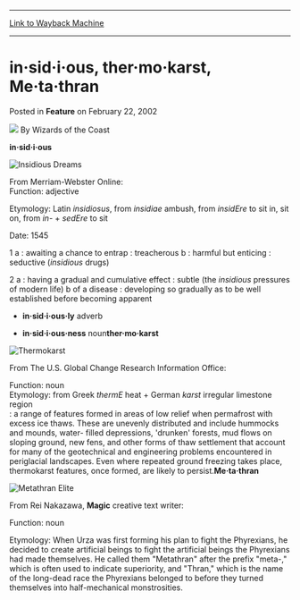 
---
[Link to Wayback Machine](https://web.archive.org/web/20211023181020/https://magic.wizards.com/en/articles/archive/feature/%C2%B7sid%C2%B7i%C2%B7ous-ther%C2%B7mo%C2%B7karst-me%C2%B7ta%C2%B7thran-2002-02-22)

[_metadata_:author]:- "Wizards of the Coast"
[_metadata_:description]:- "in·sid·i·ous From Merriam-Webster Online:Function: adjective Etymology: Latin insidiosus, from insidiae ambush, from insidEre to sit in, sit on, from in- + sedEre to sit Date: 1545 1 a : awaiting a chance to entrap : treacherous b : harmful but enticing : seductive (insidious drugs) 2 a : having a gradual and cumulative effect : subtle (the insidious pressures of modern life)"
[_metadata_:generator]:- "Drupal 7 (http://drupal.org)"
[_metadata_:publish_date]:- "2002-02-22"
[_metadata_:title]:- "in·sid·i·ous, ther·mo·karst, Me·ta·thran"
[_metadata_:wayback_capture_timestamp]:- "2021-10-23 18:10:20+00:00"
[_metadata_:wayback_raw_url]:- "https://web.archive.org/web/20211023181020id_/https://magic.wizards.com/en/articles/archive/feature/%C2%B7sid%C2%B7i%C2%B7ous-ther%C2%B7mo%C2%B7karst-me%C2%B7ta%C2%B7thran-2002-02-22"
[_metadata_:wayback_url]:- "https://magic.wizards.com/en/articles/archive/feature/%C2%B7sid%C2%B7i%C2%B7ous-ther%C2%B7mo%C2%B7karst-me%C2%B7ta%C2%B7thran-2002-02-22"
---


in·sid·i·ous, ther·mo·karst, Me·ta·thran
========================================



 Posted in **Feature**
 on February 22, 2002 






![](https://media.magic.wizards.com/styles/auth_small/public/images/person/wizards_author.jpg)
By Wizards of the Coast











**in·sid·i·ous**

![Insidious Dreams](http://gatherer.wizards.com/Handlers/Image.ashx?type=card&name=Insidious+Dreams)  

From Merriam-Webster Online:  
Function: adjective  

Etymology: Latin *insidiosus*, from *insidiae* ambush, from *insidEre* to sit in, sit on, from *in-* + *sedEre* to sit  

Date: 1545  

1 a : awaiting a chance to entrap : treacherous b : harmful but enticing : seductive (*insidious* drugs)  

2 a : having a gradual and cumulative effect : subtle (the *insidious* pressures of modern life) b of a disease : developing so gradually as to be well established before becoming apparent  

- **in·sid·i·ous·ly** adverb  

- **in·sid·i·ous·ness** noun**ther·mo·karst**

![Thermokarst](http://gatherer.wizards.com/Handlers/Image.ashx?type=card&name=Thermokarst)  

From The U.S. Global Change Research Information Office:  

Function: noun  
Etymology: from Greek *thermE* heat + German *karst* irregular limestone region  
 : a range of features formed in areas of low relief when permafrost with excess ice thaws. These are unevenly distributed and include hummocks and mounds, water- filled depressions, 'drunken' forests, mud flows on sloping ground, new fens, and other forms of thaw settlement that account for many of the geotechnical and engineering problems encountered in periglacial landscapes. Even where repeated ground freezing takes place, thermokarst features, once formed, are likely to persist.**Me·ta·thran**

![Metathran Elite](http://gatherer.wizards.com/Handlers/Image.ashx?type=card&name=Metathran+Elite)  

From Rei Nakazawa, **Magic** creative text writer:  

Function: noun  

Etymology: When Urza was first forming his plan to fight the Phyrexians, he decided to create artificial beings to fight the artificial beings the Phyrexians had made themselves. He called them "Metathran" after the prefix "meta-," which is often used to indicate superiority, and "Thran," which is the name of the long-dead race the Phyrexians belonged to before they turned themselves into half-mechanical monstrosities.





